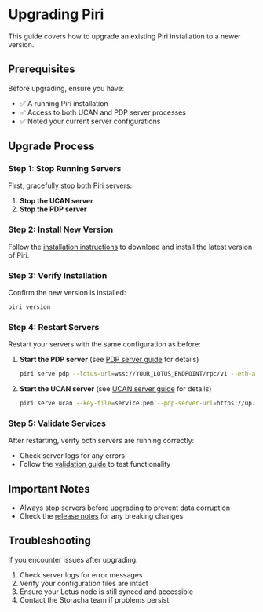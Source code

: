 # Upgrading Piri

This guide covers how to upgrade an existing Piri installation to a newer version.

## Prerequisites

Before upgrading, ensure you have:
- ✅ A running Piri installation
- ✅ Access to both UCAN and PDP server processes
- ✅ Noted your current server configurations

## Upgrade Process

### Step 1: Stop Running Servers

First, gracefully stop both Piri servers:

1. **Stop the UCAN server**
2. **Stop the PDP server**

### Step 2: Install New Version

Follow the [installation instructions](./installation.md) to download and install the latest version of Piri.

### Step 3: Verify Installation

Confirm the new version is installed:

```bash
piri version
```

### Step 4: Restart Servers

Restart your servers with the same configuration as before:

1. **Start the PDP server** (see [PDP server guide](../guides/pdp-server.md) for details)
   ```bash
   piri serve pdp --lotus-url=wss://YOUR_LOTUS_ENDPOINT/rpc/v1 --eth-address=YOUR_ETH_ADDRESS
   ```

2. **Start the UCAN server** (see [UCAN server guide](../guides/ucan-server.md) for details)
   ```bash
   piri serve ucan --key-file=service.pem --pdp-server-url=https://up.piri.example.com
   ```

### Step 5: Validate Services

After restarting, verify both servers are running correctly:
- Check server logs for any errors
- Follow the [validation guide](./validation.md) to test functionality

## Important Notes

- Always stop servers before upgrading to prevent data corruption
- Check the [release notes](https://github.com/storacha/piri/releases/latest) for any breaking changes

## Troubleshooting

If you encounter issues after upgrading:
1. Check server logs for error messages
2. Verify your configuration files are intact
3. Ensure your Lotus node is still synced and accessible
4. Contact the Storacha team if problems persist